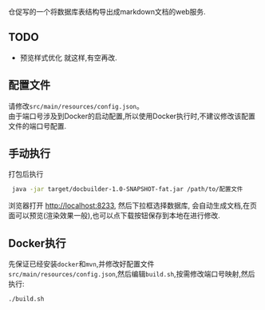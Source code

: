 仓促写的一个将数据库表结构导出成markdown文档的web服务.  
## TODO
- 预览样式优化
就这样,有空再改.

## 配置文件
请修改`src/main/resources/config.json`。  
由于端口号涉及到Docker的启动配置,所以使用Docker执行时,不建议修改该配置文件的端口号配置.  

## 手动执行
打包后执行  
```bash
 java -jar target/docbuilder-1.0-SNAPSHOT-fat.jar /path/to/配置文件
```
浏览器打开 [http://localhost:8233](http://localhost:8233), 然后下拉框选择数据库, 会自动生成文档,在页面可以预览(渲染效果一般),也可以点下载按钮保存到本地在进行修改.  

## Docker执行
先保证已经安装`docker`和`mvn`,并修改好配置文件`src/main/resources/config.json`,然后编辑`build.sh`,按需修改端口号映射,然后执行:  
```bash
./build.sh
```
